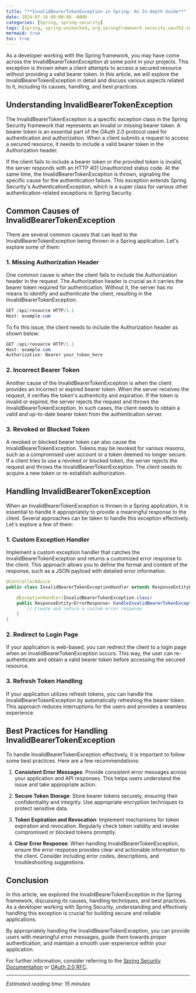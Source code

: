 ```yaml
---
title: "**InvalidBearerTokenException in Spring: An In-depth Guide**"
date: 2024-07-16 09:00:00 -0000
categories: [Spring, spring-security]
tags: [spring, spring-unchecked, org.springframework.security.oauth2.server.resource]
mermaid: true
toc: true
---
```



As a developer working with the Spring framework, you may have come across the InvalidBearerTokenException at some point in your projects. This exception is thrown when a client attempts to access a secured resource without providing a valid bearer token. In this article, we will explore the InvalidBearerTokenException in detail and discuss various aspects related to it, including its causes, handling, and best practices.

## **Understanding InvalidBearerTokenException**

The InvalidBearerTokenException is a specific exception class in the Spring Security framework that represents an invalid or missing bearer token. A bearer token is an essential part of the OAuth 2.0 protocol used for authentication and authorization. When a client submits a request to access a secured resource, it needs to include a valid bearer token in the Authorization header.

If the client fails to include a bearer token or the provided token is invalid, the server responds with an HTTP 401 Unauthorized status code. At the same time, the InvalidBearerTokenException is thrown, signaling the specific cause for the authentication failure. This exception extends Spring Security's AuthenticationException, which is a super class for various other authentication-related exceptions in Spring Security.

## **Common Causes of InvalidBearerTokenException**

There are several common causes that can lead to the InvalidBearerTokenException being thrown in a Spring application. Let's explore some of them:

### 1. Missing Authorization Header

One common cause is when the client fails to include the Authorization header in the request. The Authorization header is crucial as it carries the bearer token required for authentication. Without it, the server has no means to identify and authenticate the client, resulting in the InvalidBearerTokenException.

```java
GET /api/resource HTTP/1.1
Host: example.com
```

To fix this issue, the client needs to include the Authorization header as shown below:

```java
GET /api/resource HTTP/1.1
Host: example.com
Authorization: Bearer your_token_here
```

### 2. Incorrect Bearer Token

Another cause of the InvalidBearerTokenException is when the client provides an incorrect or expired bearer token. When the server receives the request, it verifies the token's authenticity and expiration. If the token is invalid or expired, the server rejects the request and throws the InvalidBearerTokenException. In such cases, the client needs to obtain a valid and up-to-date bearer token from the authentication server.

### 3. Revoked or Blocked Token

A revoked or blocked bearer token can also cause the InvalidBearerTokenException. Tokens may be revoked for various reasons, such as a compromised user account or a token deemed no longer secure. If a client tries to use a revoked or blocked token, the server rejects the request and throws the InvalidBearerTokenException. The client needs to acquire a new token or re-establish authorization.

## **Handling InvalidBearerTokenException**

When an InvalidBearerTokenException is thrown in a Spring application, it is essential to handle it appropriately to provide a meaningful response to the client. Several approaches can be taken to handle this exception effectively. Let's explore a few of them:

### 1. Custom Exception Handler

Implement a custom exception handler that catches the InvalidBearerTokenException and returns a customized error response to the client. This approach allows you to define the format and content of the response, such as a JSON payload with detailed error information.

```java
@ControllerAdvice
public class InvalidBearerTokenExceptionHandler extends ResponseEntityExceptionHandler {

    @ExceptionHandler(InvalidBearerTokenException.class)
    public ResponseEntity<ErrorResponse> handleInvalidBearerTokenException(InvalidBearerTokenException ex) {
        // Create and return a custom error response
    }
}
```

### 2. Redirect to Login Page

If your application is web-based, you can redirect the client to a login page when an InvalidBearerTokenException occurs. This way, the user can re-authenticate and obtain a valid bearer token before accessing the secured resource.

### 3. Refresh Token Handling

If your application utilizes refresh tokens, you can handle the InvalidBearerTokenException by automatically refreshing the bearer token. This approach reduces interruptions for the users and provides a seamless experience.

## **Best Practices for Handling InvalidBearerTokenException**

To handle InvalidBearerTokenException effectively, it is important to follow some best practices. Here are a few recommendations:

1. **Consistent Error Messages**: Provide consistent error messages across your application and API responses. This helps users understand the issue and take appropriate action.

2. **Secure Token Storage**: Store bearer tokens securely, ensuring their confidentiality and integrity. Use appropriate encryption techniques to protect sensitive data.

3. **Token Expiration and Revocation**: Implement mechanisms for token expiration and revocation. Regularly check token validity and revoke compromised or blocked tokens promptly.

4. **Clear Error Response**: When handling InvalidBearerTokenException, ensure the error response provides clear and actionable information to the client. Consider including error codes, descriptions, and troubleshooting suggestions.

## **Conclusion**

In this article, we explored the InvalidBearerTokenException in the Spring framework, discussing its causes, handling techniques, and best practices. As a developer working with Spring Security, understanding and effectively handling this exception is crucial for building secure and reliable applications.

By appropriately handling the InvalidBearerTokenException, you can provide users with meaningful error messages, guide them towards proper authentication, and maintain a smooth user experience within your application.

For further information, consider referring to the [Spring Security Documentation](https://docs.spring.io/spring-security/site/docs/5.6.1/reference/html5/#servlet-exception-translations) or [OAuth 2.0 RFC](https://tools.ietf.org/html/rfc6763).

---
*Estimated reading time: 15 minutes*